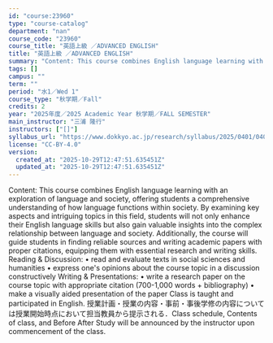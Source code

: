 ```yaml
---
id: "course:23960"
type: "course-catalog"
department: "nan"
course_code: "23960"
course_title: "英語上級 ／ADVANCED ENGLISH"
title: "英語上級 ／ADVANCED ENGLISH"
summary: "Content: This course combines English language learning with an exploration of language and society, offering students a…"
tags: []
campus: ""
term: ""
period: "水1／Wed 1"
course_type: "秋学期／Fall"
credits: 2
year: "2025年度／2025 Academic Year 秋学期／FALL SEMESTER"
main_instructor: "三浦 隆行"
instructors: ["[]"]
syllabus_url: "https://www.dokkyo.ac.jp/research/syllabus/2025/0401/0401_23960_ja_JP.html"
license: "CC-BY-4.0"
version:
  created_at: "2025-10-29T12:47:51.635451Z"
  updated_at: "2025-10-29T12:47:51.635451Z"
---
```

Content: This course combines English language learning with an exploration of language and society, offering students a comprehensive understanding of how language functions within society. By examining key aspects and intriguing topics in this field, students will not only enhance their English language skills but also gain valuable insights into the complex relationship between language and society. Additionally, the course will guide students in finding reliable sources and writing academic papers with proper citations, equipping them with essential research and writing skills. Reading & Discussion: • read and evaluate texts in social sciences and humanities • express one's opinions about the course topic in a discussion constructively Writing & Presentations: • write a research paper on the course topic with appropriate citation (700-1,000 words + bibliography) • make a visually aided presentation of the paper Class is taught and participated in English. 授業計画・授業の内容・事前・事後学修の内容については授業開始時点において担当教員から提示される．Class schedule, Contents of class, and Before After Study will be announced by the instructor upon commencement of the class.
